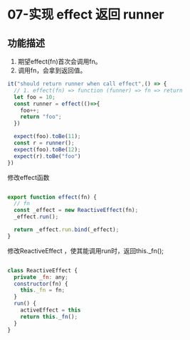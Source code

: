 # 07-实现 effect 返回 runner

## 功能描述

1. 期望effect(fn)首次会调用fn。
2. 调用fn，会拿到返回值。

```javascript
it("should return runner when call effect",() => {
  // 1. effect(fn) => function (funner) => fn => return
  let foo = 10;
  const runner = effect(()=>{
    foo++;
    return "foo";
  })

  expect(foo).toBe(11);
  const r = runner();
  expect(foo).toBe(12);
  expect(r).toBe("foo")
})
```
修改effect函数

```javascript

export function effect(fn) {
  // fn
  const _effect = new ReactiveEffect(fn);
  _effect.run();

  return _effect.run.bind(_effect);
}
```

修改ReactiveEffect ，使其能调用run时，返回this._fn();

```javascript

class ReactiveEffect {
  private _fn: any;
  constructor(fn) {
    this._fn = fn;
  }
  run() {
    activeEffect = this
    return this._fn();
  }
}
```

